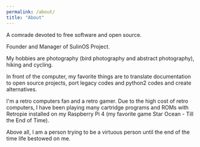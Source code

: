```yaml
---
permalink: /about/
title: "About"
---
```



A comrade devoted to free software and open source.

Founder and Manager of SulinOS Project.

My hobbies are photography (bird photography and abstract photography), hiking and cycling. 

In front of the computer, my favorite things are to translate documentation to open source projects, port legacy codes and python2 codes and create alternatives.

I'm a retro computers fan and a retro gamer. Due to the high cost of retro computers, I have been playing many cartridge programs and ROMs with Retropie installed on my Raspberry Pi 4 (my favorite game Star Ocean - Till the End of Time).

Above all, I am a person trying to be a virtuous person until the end of the time life bestowed on me.

